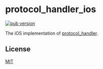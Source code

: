 # protocol_handler_ios

[![pub version][pub-image]][pub-url]

[pub-image]: https://img.shields.io/pub/v/protocol_handler_ios.svg
[pub-url]: https://pub.dev/packages/protocol_handler_ios

The iOS implementation of [protocol_handler](https://pub.dev/packages/protocol_handler).

## License

[MIT](./LICENSE)